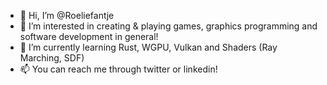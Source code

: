 - 👋 Hi, I’m @Roeliefantje
- 👀 I’m interested in creating & playing games, graphics programming and software development in general!
- 🌱 I’m currently learning Rust, WGPU, Vulkan and Shaders (Ray Marching, SDF) 
- 📫 You can reach me through twitter or linkedin!

<!---
Roeliefantje/Roeliefantje is a ✨ special ✨ repository because its `README.md` (this file) appears on your GitHub profile.
You can click the Preview link to take a look at your changes.
--->
